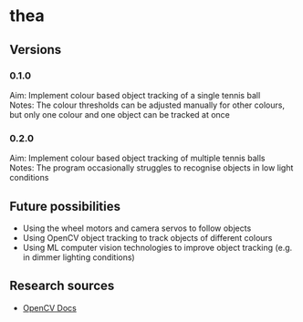 # thea
## Versions
### 0.1.0
Aim: Implement colour based object tracking of a single tennis ball<br>
Notes: The colour thresholds can be adjusted manually for other colours, but only one colour and one object can be tracked at once
### 0.2.0
Aim: Implement colour based object tracking of multiple tennis balls<br>
Notes: The program occasionally struggles to recognise objects in low light conditions
## Future possibilities
- Using the wheel motors and camera servos to follow objects
- Using OpenCV object tracking to track objects of different colours
- Using ML computer vision technologies to improve object tracking (e.g. in dimmer lighting conditions)
## Research sources
- [OpenCV Docs](https://docs.opencv.org/4.x/index.html)